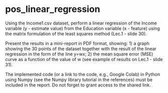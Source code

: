 # pos_linear_regression

Using the Income1.csv dataset, perform a linear regression of the Income variable (y - estimate value) from the Education variable (x - feature) using the matrix formulation of the least squares method (Lec.1 - slide 30).

Present the results in a mini-report in PDF format, showing: 1) a graph showing the 30 points of the dataset together with the result of the linear regression in the form of the line y=wx; 2) the mean square error (MSE) curve as a function of the value of w (see example of results on Lec.1 - slide 31).

The implemented code (or a link to the code, e.g., Google Colab) in Python using Numpy (see the Numpy library tutorial in the references) must be included in the report. Do not forget to grant access to the shared link.
